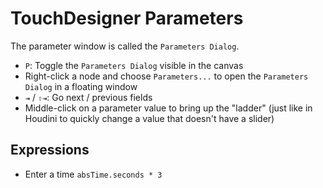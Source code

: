 # TouchDesigner Parameters

The parameter window is called the `Parameters Dialog`.

- `P`: Toggle the `Parameters Dialog` visible in the canvas
- Right-click a node and choose `Parameters...` to open the `Parameters Dialog` in a floating window
- `⇥` / `⇧⇥`: Go next / previous fields
- Middle-click on a parameter value to bring up the "ladder" (just like in Houdini to quickly change a value that doesn't have a slider)

## Expressions

- Enter a time `absTime.seconds * 3`
